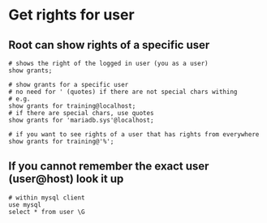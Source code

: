 # Get rights for user 

## Root can show rights of a specific user 

```
# shows the right of the logged in user (you as a user)
show grants; 

# show grants for a specific user 
# no need for ' (quotes) if there are not special chars withing 
# e.g.
show grants for training@localhost; 
# if there are special chars, use quotes
show grants for 'mariadb.sys'@localhost;

# if you want to see rights of a user that has rights from everywhere
show grants for training@'%';
```

## If you cannot remember the exact user (user@host) look it up

```
# within mysql client 
use mysql 
select * from user \G 
```
